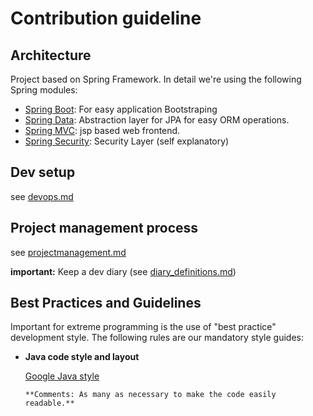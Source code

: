 # Contribution guideline



## Architecture

Project based on Spring Framework. In detail we're using the following Spring modules:
 * [Spring Boot]: For easy application Bootstraping
 * [Spring Data]: Abstraction layer for JPA for easy ORM operations.
 * [Spring MVC]: jsp based web frontend.
 * [Spring Security]: Security Layer (self explanatory)

## Dev setup

see [devops.md]

## Project management process

see [projectmanagement.md]

**important:** Keep a dev diary (see [diary_definitions.md]) 

## Best Practices and Guidelines

Important for extreme programming is the use of "best practice" development style.
The following rules are our mandatory style guides:

* **Java code style and layout**
  
  	[Google Java style](https://google.github.io/styleguide/javaguide.html)

	  **Comments: As many as necessary to make the code easily readable.**




[devops.md]: devops.md
[projectmanagement.md]: projectmanagement.md
[diary_definitions.md]: diary_definitions.md

[Spring Boot]: https://projects.spring.io/spring-boot
[Spring Data]: https://projects.spring.io/spring-data
[Spring MVC]: https://projects.spring.io/spring-webflow
[Spring Security]: https://projects.spring.io/spring-security
